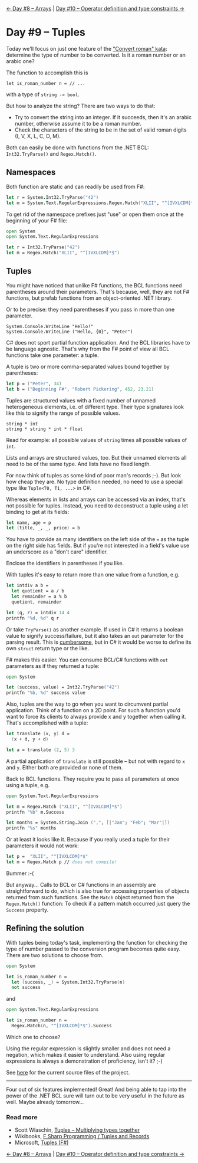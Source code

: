 [← Day #8 – Arrays](../day08) | [Day #10 – Operator definition and type constraints →](../day10)

# Day #9 – Tuples
Today we'll focus on just one feature of the ["Convert roman" kata](https://app.box.com/s/z07b8gr6e1ngvb3cg7ps78zy2ddi3vx1): determine the type of number to be converted. Is it a roman number or an arabic one?

The function to accomplish this is

```
let is_roman_number n = // ...
```

with a type of `string -> bool`.

But how to analyze the string? There are two ways to do that:

* Try to convert the string into an integer. If it succeeds, then it's an arabic number, otherwise assume it to be a roman number.
* Check the characters of the string to be in the set of valid roman digits (I, V, X, L, C, D, M).

Both can easily be done with functions from the .NET BCL: `Int32.TryParse()` and `Regex.Match()`.

## Namespaces
Both function are static and can readily be used from F#:

```fsharp
let r = System.Int32.TryParse("42")
let m = System.Text.RegularExpressions.Regex.Match("XLII", "^[IVXLCDM]*$")
```

To get rid of the namespace prefixes just "use" or open them once at the beginning of your F# file:

```fsharp
open System
open System.Text.RegularExpressions

let r = Int32.TryParse("42")
let m = Regex.Match("XLII", "^[IVXLCDM]*$")
```

## Tuples
You might have noticed that unlike F# functions, the BCL functions need parentheses around their parameters. That's because, well, they are not F# functions, but prefab functions from an object-oriented .NET library.

Or to be precise: they need parentheses if you pass in more than one parameter.

```
System.Console.WriteLine "Hello!"
System.Console.WriteLine ("Hello, {0}", "Peter")
```

C# does not sport partial function application. And the BCL libraries have to be language agnostic. That's why from the F# point of view all BCL functions take one parameter: a tuple.

A tuple is two or more comma-separated values bound together by parentheses:

```fsharp
let p = ("Peter", 34)
let b = ("Beginning F#", "Robert Pickering", 452, 23.21)
```

Tuples are structured values with a fixed number of unnamed heterogeneous elements, i.e. of different type. Their type signatures look like this to signify the range of possible values.

```
string * int
string * string * int * float
```

Read for example: all possible values of `string` times all possible values of `int`.

Lists and arrays are structured values, too. But their unnamed elements all need to be of the same type. And lists have no fixed length.

For now think of tuples as some kind of poor man's records ;-). But look how cheap they are. No type definition needed, no need to use a special type like `Tuple<T0, T1, ...>` in C#.

Whereas elements in lists and arrays can be accessed via an index, that's not possible for tuples. Instead, you need to deconstruct a tuple using a let binding to get at its fields:

```fsharp
let name, age = p
let (title, _, _, price) = b
```

You have to provide as many identifiers on the left side of the `=` as the tuple on the right side has fields. But if you're not interested in a field's value use an underscore as a "don't care" identifier.

Enclose the identifiers in parentheses if you like.

With tuples it's easy to return more than one value from a function, e.g.

```fsharp
let intdiv a b =
  let quotient = a / b
  let remainder = a % b
  quotient, remainder

let (q, r) = intdiv 14 4
printfn "%d, %d" q r
```

Or take `TryParse()` as another example. If used in C# it returns a boolean value to signify success/failure, but it also takes an `out` parameter for the parsing result. This is [cumbersome](http://luketopia.net/2014/02/05/fsharp-and-output-parameters/), but in C# it would be worse to define its own `struct` return type or the like.

F# makes this easier. You can consume BCL/C# functions with `out` parameters as if they returned a tuple:

```fsharp
open System

let (success, value) = Int32.TryParse("42")
printfn "%b, %d" success value
```

Also, tuples are the way to go when you want to circumvent partial application. Think of a function on a 2D point. For such a function you'd want to force its clients to always provide x and y together when calling it. That's accomplished with a tuple:

```fsharp
let translate (x, y) d =
  (x + d, y + d)

let a = translate (2, 5) 3
```

A partial application of `translate` is still possible – but not with regard to `x` and `y`. Either both are provided or none of them.

Back to BCL functions. They require you to pass all parameters at once using a tuple, e.g.

```fsharp
open System.Text.RegularExpressions

let m = Regex.Match ("XLII", "^[IVXLCDM]*$")
printfn "%b" m.Success

let months = System.String.Join (",", [|"Jan"; "Feb"; "Mar"|])
printfn "%s" months
```

Or at least it looks like it. Because if you really used a tuple for their parameters it would not work:

```fsharp
let p =  "XLII", "^[IVXLCDM]*$"
let m = Regex.Match p // does not compile!
```

Bummer :-(

But anyway... Calls to BCL or C# functions in an assembly are straightforward to do, which is also true for accessing properties of objects returned from such functions. See the `Match` object returned from the `Regex.Match()` function: To check if a pattern match occurred just query the `Success` property.

## Refining the solution
With tuples being today's task, implementing the function for checking the type of number passed to the conversion program becomes quite easy. There are two solutions to choose from.

```fsharp
open System

let is_roman_number n =
  let (success, _) = System.Int32.TryParse(n)
  not success
```
and

```fsharp
open System.Text.RegularExpressions

let is_roman_number n =
  Regex.Match(n, "^[IVXLCDM]*$").Success
```

Which one to choose?

Using the regular expression is slightly smaller and does not need a negation, which makes it easier to understand. Also using regular expressions is always a demonstration of proficiency, isn't it? ;-)

See [here](src/convertroman/Program.fs) for the current source files of the project.

***

Four out of six features implemented! Great! And being able to tap into the power of the .NET BCL sure will turn out to be very useful in the future as well. Maybe already tomorrow...

### Read more
* Scott Wlaschin, [Tuples – Multiplying types together](http://fsharpforfunandprofit.com/posts/tuples/)
* Wikibooks, [F Sharp Programming / Tuples and Records](https://en.wikibooks.org/wiki/F_Sharp_Programming/Tuples_and_Records)
* Microsoft, [Tuples (F#)](https://msdn.microsoft.com/de-de/library/dd233200.aspx)

[← Day #8 – Arrays](../day08) | [Day #10 – Operator definition and type constraints →](../day10)
